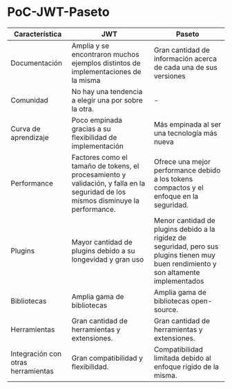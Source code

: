 # PoC-JWT-Paseto

| Característica                  | JWT                               | Paseto                            |
|---------------------------------|-----------------------------------|-----------------------------------|
| Documentación                   | Amplia y se encontraron muchos ejemplos distintos de implementaciones de la misma | Gran cantidad de información acerca de cada una de sus versiones |
| Comunidad                        | No hay una tendencia a elegir una por sobre la otra. | - |
| Curva de aprendizaje             | Poco empinada gracias a su flexibilidad de implementación | Más empinada al ser una tecnología más nueva |
| Performance                      | Factores como el tamaño de tokens, el procesamiento y validación, y falla en la seguridad de los mismos disminuye la performance. | Ofrece una mejor performance debido a los tokens compactos y el enfoque en la seguridad. |
| Plugins                          | Mayor cantidad de plugins debido a su longevidad y gran uso | Menor cantidad de plugins debido a la rigidez de seguridad, pero sus plugins tienen muy buen rendimiento y son altamente implementados |
| Bibliotecas                      | Amplia gama de bibliotecas | Amplia gama de bibliotecas open-source. |
| Herramientas                     | Gran cantidad de herramientas y extensiones. | Gran cantidad de herramientas y extensiones. |
| Integración con otras herramientas | Gran compatibilidad y flexibilidad. | Compatibilidad limitada debido al enfoque rígido de la misma. |
